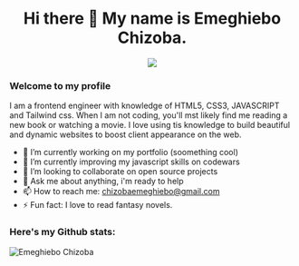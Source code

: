 ### <h1 align="center">Hi there 👋 My name is Emeghiebo Chizoba.</hi>
<p align="center"><img align="center"src="https://readme-typing-svg.herokuapp.com?font=Fira+Code&pause=1000&color=3AF738&center=true&vCenter=true&width=435&lines=a+web+developer" /></p>

### Welcome to my profile
I am a frontend engineer with knowledge of HTML5, CSS3, JAVASCRIPT and Tailwind css. When I am not coding, you'll mst likely find me reading a new book or watching a movie.
I love using tis knowledge to build beautiful and dynamic websites to boost client appearance on the web.

- 🔭 I’m currently working on my portfolio (soomething cool)
- 🌱 I’m currently improving my javascript skills on codewars
- 👯 I’m looking to collaborate on open source projects
- 💬 Ask me about anything, i'm ready to help
- 📫 How to reach me: chizobaemeghiebo@gmail.com
- ⚡ Fun fact: I love to read fantasy novels.
 

### Here's my Github stats:
<img align="left" src="https://github-readme-streak-stats.herokuapp.com/?user=chizoba-009&" alt="Emeghiebo Chizoba" />





